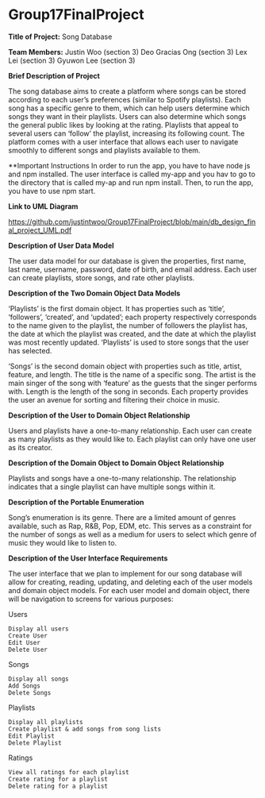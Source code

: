 # Group17FinalProject
**Title of Project:**
Song Database

**Team Members:**
Justin Woo (section 3)
Deo Gracias Ong (section 3)
Lex Lei (section 3)
Gyuwon Lee (section 3)

**Brief Description of Project**

The song database aims to create a platform where songs can be stored according to each user’s preferences (similar to Spotify playlists). Each song has a specific genre to them, which can help users determine which songs they want in their playlists. Users can also determine which songs the general public likes by looking at the rating. Playlists that appeal to several users can ‘follow’ the playlist, increasing its following count. The platform comes with a user interface that allows each user to navigate smoothly to different songs and playlists available to them. 


**Important Instructions
In order to run the app, you have to have node js and npm installed. The user interface is called my-app and you hav to go to the directory that is called my-ap and run npm install. Then, to run the app, you have to use npm start.



**Link to UML Diagram**

https://github.com/justintwoo/Group17FinalProject/blob/main/db_design_final_project_UML.pdf


**Description of User Data Model**

The user data model for our database is given the properties, first name, last name, username, password, date of birth, and email address. Each user can create playlists, store songs, and rate other playlists.


**Description of the Two Domain Object Data Models**

‘Playlists’ is the first domain object. It has properties such as ‘title’, ‘followers’, ‘created’, and ‘updated’; each property respectively corresponds to the name given to the playlist, the number of followers the playlist has, the date at which the playlist was created, and the date at which the playlist was most recently updated. ‘Playlists’ is used to store songs that the user has selected. 

‘Songs’ is the second domain object with properties such as title, artist, feature, and length. The title is the name of a specific song. The artist is the main singer of the song with ‘feature’ as the guests that the singer performs with. Length is the length of the song in seconds. Each property provides the user an avenue for sorting and filtering their choice in music. 


**Description of the User to Domain Object Relationship**

Users and playlists have a one-to-many relationship. Each user can create as many playlists as they would like to. Each playlist can only have one user as its creator. 


**Description of the Domain Object to Domain Object Relationship**

Playlists and songs have a one-to-many relationship. The relationship indicates that a single playlist can have multiple songs within it. 


**Description of the Portable Enumeration**

Song’s enumeration is its genre. There are a limited amount of genres available, such as Rap, R&B, Pop, EDM, etc. This serves as a constraint for the number of songs as well as a medium for users to select which genre of music they would like to listen to. 


**Description of the User Interface Requirements**

The user interface that we plan to implement for our song database will allow for creating, reading, updating, and deleting each of the user models and domain object models. For each user model and domain object, there will be navigation to screens for various purposes:

Users

    Display all users
    Create User
    Edit User
    Delete User
Songs

    Display all songs
    Add Songs
    Delete Songs
Playlists

    Display all playlists
    Create playlist & add songs from song lists
    Edit Playlist
    Delete Playlist
Ratings

    View all ratings for each playlist
    Create rating for a playlist
    Delete rating for a playlist

